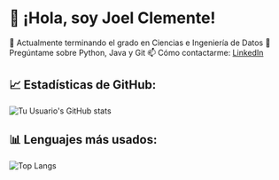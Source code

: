 # 👋 ¡Hola, soy Joel Clemente!
🔭 Actualmente terminando el grado en Ciencias e Ingeniería de Datos
💬 Pregúntame sobre Python, Java y Git 
📫 Cómo contactarme: [LinkedIn](https://es.linkedin.com/in/joel-clemente-l%C3%B3pez-cabrera-0907b132a?trk=people-guest_people_search-card)  

## 📈 Estadísticas de GitHub:
![Tu Usuario's GitHub stats](https://github-readme-stats.vercel.app/api?username=tuusuario&show_icons=true&theme=radical)

## 📊 Lenguajes más usados:
![Top Langs](https://github-readme-stats.vercel.app/api/top-langs/?username=tuusuario&layout=compact&theme=tokyonight)
